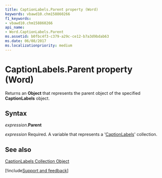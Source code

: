 ```yaml
---
title: CaptionLabels.Parent property (Word)
keywords: vbawd10.chm158860266
f1_keywords:
- vbawd10.chm158860266
api_name:
- Word.CaptionLabels.Parent
ms.assetid: b0fbc4f3-c379-a29c-ce12-b7a3d9bdab63
ms.date: 06/08/2017
ms.localizationpriority: medium
---
```



# CaptionLabels.Parent property (Word)

Returns an **Object** that represents the parent object of the specified **CaptionLabels** object.


## Syntax

_expression_.**Parent**

_expression_ Required. A variable that represents a '[CaptionLabels](Word.captionlabels.md)' collection.


## See also


[CaptionLabels Collection Object](Word.captionlabels.md)

[!include[Support and feedback](~/includes/feedback-boilerplate.md)]